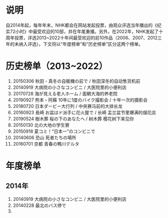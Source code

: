 # 说明
自2014年起，每年年末，NHK都会在网站发起投票，由观众评选当年播出的《纪实72小时》中最受欢迎的10部，并在年尾重播。另外，在2022年，NHK发起了十周年投票，评选2013~2022十年间最受欢迎的前10作品（2006、2007、2012三年的未纳入评选）。下文将以“年度榜单”和“历史榜单”区分这两个榜单。
# 历史榜单（2013~2022）
1. 20150306 秋田・真冬の自販機の前で / 秋田深冬的自动售货机前
2. 20140919 大病院の小さなコンビニ / 大医院里的小便利店
3. 20170728 海が見える老人ホーム / 面朝大海的养老院
4. 20190927 熊本・阿蘇 10年に1度のバイク撮影会 / 十年一次的摄影会
5. 20180720 日本ダービー大行列 / 中央赛马前的大排长龙
6. 20160923 長崎 お盆はド派手に花火屋で / 长崎 盂兰盆节里爆满的烟花店
7. 20190524 樹木葬 桜の下のあなたへ / 树木葬 樱花树下来见你
8. 20150130 北の大地の学生寮
9. 20150918 夏コミ！“日本一”のコンビニで
10. 20140606 恐山 死者たちの場所
11. 20160701 京都 青春の鴨川デルタ
# 年度榜单
## 2014年
1. 20140919 大病院の小さなコンビニ / 大医院里的小便利店
2. 20140228 最北のバス停で
3. 
